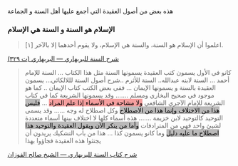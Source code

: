 
هذه بعض من أصول العقيدة التي أجمع عليها أهل السنة و الجماعة

### الإسلام هو السنة و السنة هي الإسلام

> [١] اعلموا أن الإسلام هو السنة، والسنة هي الإسلام، ولا يقوم أحدهما إلا بالآخر.

[شرح السنة للبربهاري  —  البربهاري (ت ٣٢٩)](https://app.turath.io/book/8601#:~:text=%5B%D9%A1%5D%20%D8%A7%D8%B9%D9%84%D9%85%D9%88%D8%A7%20%D8%A3%D9%86%20%D8%A7%D9%84%D8%A5%D8%B3%D9%84%D8%A7%D9%85%20%D9%87%D9%88%20%D8%A7%D9%84%D8%B3%D9%86%D8%A9%D8%8C%20%D9%88%D8%A7%D9%84%D8%B3%D9%86%D8%A9%20%D9%87%D9%8A%20%D8%A7%D9%84%D8%A5%D8%B3%D9%84%D8%A7%D9%85%D8%8C%20%D9%88%D9%84%D8%A7%20%D9%8A%D9%82%D9%88%D9%85%20%D8%A3%D8%AD%D8%AF%D9%87%D9%85%D8%A7%20%D8%A5%D9%84%D8%A7%20%D8%A8%D8%A7%D9%84%D8%A2%D8%AE%D8%B1.)


>  كانو في الأول يسمون كتب العقيدة يسمونها السنة مثل هذا الكتاب ... السنة للإمام أحمد ... السنة لابنه عبدالله.. السنة للأثرم ..شرح أصول السنة لللالكائي... يسمون العقيدة بالسنة و يسمونها الإيمان ... ففي بعض الكتب كتاب الإيمان .. كما هو موجود في صحيح البخاري ومسلم ....... وقد يسمونها الشريعة كما في كتاب الشريعة للإمام الآجري الشافعي <mark style="background: #f59e9e;">ولا مشاحة في الأسماء إذا علم المراد</mark>  ... <mark style="background: #bab9b9;">فليس هذا من الاختلاف وإنما هذا من الاصطلاح</mark> وكل اصطلاح له وجه ...... وقد يسمى التوحيد كالتوحيد لابن خزيمة ....... هذه أسماء كلها لا اختلاف بينها أسماء متعددة لشيئ واحد فهي من المترادفات <mark style="background: #bab9b9;">وأما من ينكر الآن ويقول العقيدة والتوحيد هذا اصطلاح ما عليه دليل</mark> وما كانو يسمون كذا ... هذا من باب التشكيك يريدون أن يجتثوا هذه العقيدة فجاؤوا بهذا

[شرح كتاب السنة للبربهاري  —  الشيخ صالح الفوزان](https://youtu.be/DqSXG-Gn_7E?si=4kFgcT3iMCY90mJ0&t=148)


